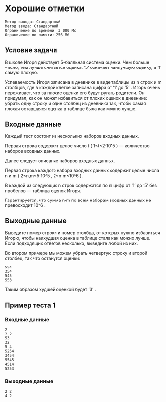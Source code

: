 # Хорошие отметки
```
Метод вывода: Стандартный
Метод ввода: Стандартный
Ограничение по времени: 3 000 Мс
Ограничение по памяти: 256 Мб
```

## Условие задачи
В школе Игоря действует 5-балльная система оценки. Чем больше число, тем лучше считается оценка:
‘5’
означает наилучшую оценку, а
‘1’
самую плохую.

Успеваемость Игоря записана в дневнике в виде таблицы из
n
строк и
m
столбцов, где в каждой клетке записана цифра от
‘1’
до
‘5’
.
Игорь очень переживает, что за плохие оценки его будут ругать родители. Он придумал, как он может избавиться от плохих оценок в дневнике: убрать одну строку и один столбец из дневника так, чтобы самая плохая оставшаяся оценка в таблице была как можно лучше.

## Входные данные
Каждый тест состоит из нескольких наборов входных данных.

Первая строка содержит целое число
t
(
1≤t≤2⋅10^5
) — количество наборов входных данных.

Далее следует описание наборов входных данных.

Первая строка каждого набора входных данных содержит целые числа
n
и
m
(
2≤n,m≤5⋅10^5
,
2≤n⋅m≤10^6
).

В каждой из следующих
n
строк содержатся по
m
цифр от
‘1’
до
‘5’
без пробелов — таблица оценок Игоря.

Гарантируется, что сумма
n⋅m
по всем наборам входных данных не превосходит
10^6
.

## Выходные данные
Выведите номер строки и номер столбца, от которых нужно избавиться Игорю, чтобы наихудшая оценка в таблице стала как можно лучше. Если подходящих ответов несколько, выведите любой из них.

Во втором примере мы можем убрать четвертую строку и второй столбец, так что останутся оценки:
```
554
354
545
553
```

Таким образом худшей оценкой будет
‘3’
.

## Пример теста 1
### Входные данные
```
2
2 2
53
32
5 4
5254
3454
5545
4514
5253
```

### Выходные данные
```
2 2
4 2
```